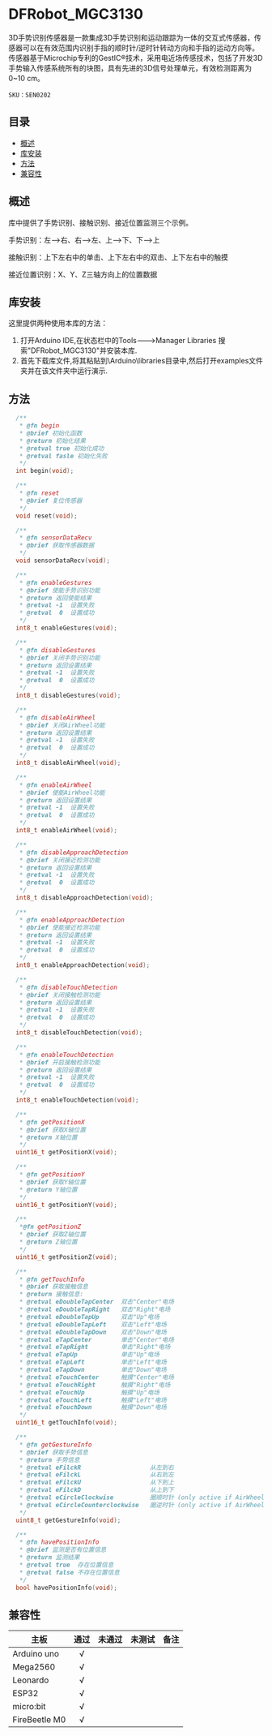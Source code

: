 # DFRobot_MGC3130


3D手势识别传感器是一款集成3D手势识别和运动跟踪为一体的交互式传感器，传感器可以在有效范围内识别手指的顺时针/逆时针转动方向和手指的运动方向等。传感器基于Microchip专利的GestIC®技术，采用电近场传感技术，包括了开发3D手势输入传感系统所有的块图，具有先进的3D信号处理单元，有效检测距离为0~10 cm。




    SKU：SEN0202

## 目录

* [概述](#概述)
* [库安装](#库安装)
* [方法](#方法)
* [兼容性](#兼容性)


## 概述

库中提供了手势识别、接触识别、接近位置监测三个示例。

手势识别：左-->右、右-->左、上-->下、下-->上

接触识别：上下左右中的单击、上下左右中的双击、上下左右中的触摸

接近位置识别：X、Y、Z三轴方向上的位置数据

## 库安装

这里提供两种使用本库的方法：
1. 打开Arduino IDE,在状态栏中的Tools--->Manager Libraries 搜索"DFRobot_MGC3130"并安装本库.
2. 首先下载库文件,将其粘贴到\Arduino\libraries目录中,然后打开examples文件夹并在该文件夹中运行演示.


## 方法

```C++
  /**
   * @fn begin
   * @brief 初始化函数
   * @return 初始化结果
   * @retval true 初始化成功
   * @retval fasle 初始化失败
   */
  int begin(void);

  /**
   * @fn reset
   * @brief 复位传感器
   */
  void reset(void);

  /**
   * @fn sensorDataRecv
   * @brief 获取传感器数据
   */
  void sensorDataRecv(void);

  /**
   * @fn enableGestures
   * @brief 使能手势识别功能
   * @return 返回使能结果
   * @retval -1  设置失败
   * @retval  0  设置成功
   */
  int8_t enableGestures(void);

  /**
   * @fn disableGestures
   * @brief 关闭手势识别功能
   * @return 返回设置结果
   * @retval -1  设置失败
   * @retval  0  设置成功
   */
  int8_t disableGestures(void);

  /**
   * @fn disableAirWheel
   * @brief 关闭AirWheel功能
   * @return 返回设置结果
   * @retval -1  设置失败
   * @retval  0  设置成功
   */
  int8_t disableAirWheel(void);

  /**
   * @fn enableAirWheel
   * @brief 使能AirWheel功能
   * @return 返回设置结果
   * @retval -1  设置失败
   * @retval  0  设置成功
   */
  int8_t enableAirWheel(void);

  /**
   * @fn disableApproachDetection
   * @brief 关闭接近检测功能
   * @return 返回设置结果
   * @retval -1  设置失败
   * @retval  0  设置成功
   */
  int8_t disableApproachDetection(void);

  /**
   * @fn enableApproachDetection
   * @brief 使能接近检测功能
   * @return 返回设置结果
   * @retval -1  设置失败
   * @retval  0  设置成功
   */
  int8_t enableApproachDetection(void);

  /**
   * @fn disableTouchDetection
   * @brief 关闭接触检测功能
   * @return 返回设置结果
   * @retval -1  设置失败
   * @retval  0  设置成功
   */
  int8_t disableTouchDetection(void);

  /**
   * @fn enableTouchDetection
   * @brief 开启接触检测功能
   * @return 返回设置结果
   * @retval -1  设置失败
   * @retval  0  设置成功
   */
  int8_t enableTouchDetection(void);

  /**
   * @fn getPositionX
   * @brief 获取X轴位置
   * @return X轴位置
   */
  uint16_t getPositionX(void);

  /**
   * @fn getPositionY
   * @brief 获取Y轴位置
   * @return Y轴位置
   */
  uint16_t getPositionY(void);

  /**
   *@fn getPositionZ
   * @brief 获取Z轴位置
   * @return Z轴位置
   */
  uint16_t getPositionZ(void);

  /**
   * @fn getTouchInfo
   * @brief 获取接触信息
   * @return 接触信息:
   * @retval eDoubleTapCenter  双击"Center"电场
   * @retval eDoubleTapRight   双击"Right"电场
   * @retval eDoubleTapUp      双击"Up"电场
   * @retval eDoubleTapLeft    双击"Left"电场
   * @retval eDoubleTapDown    双击"Down"电场
   * @retval eTapCenter        单击"Center"电场
   * @retval eTapRight         单击"Right"电场
   * @retval eTapUp            单击"Up"电场
   * @retval eTapLeft          单击"Left"电场
   * @retval eTapDown          单击"Down"电场
   * @retval eTouchCenter      触摸"Center"电场
   * @retval eTouchRight       触摸"Right"电场
   * @retval eTouchUp          触摸"Up"电场
   * @retval eTouchLeft        触摸"Left"电场
   * @retval eTouchDown        触摸"Down"电场
   */
  uint16_t getTouchInfo(void);

  /**
   * @fn getGestureInfo
   * @brief 获取手势信息
   * @return 手势信息
   * @retval eFilckR                   从左到右
   * @retval eFilckL                   从右到左
   * @retval eFilckU                   从下到上
   * @retval eFilckD                   从上到下
   * @retval eCircleClockwise          圈顺时针 (only active if AirWheel disabled)
   * @retval eCircleCounterclockwise   圈逆时针 (only active if AirWheel disabled)
   */
  uint8_t getGestureInfo(void);

  /**
   * @fn havePositionInfo
   * @brief 监测是否有位置信息
   * @return 监测结果
   * @retval true  存在位置信息
   * @retval false 不存在位置信息
   */
  bool havePositionInfo(void);
```

## 兼容性

| 主板          | 通过 | 未通过 | 未测试 | 备注 |
| ------------- | :--: | :----: | :----: | ---- |
| Arduino uno   |  √   |        |        |      |
| Mega2560      |  √   |        |        |      |
| Leonardo      |  √   |        |        |      |
| ESP32         |  √   |        |        |      |
| micro:bit     |  √   |        |        |      |
| FireBeetle M0 |  √   |        |        |      |


